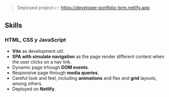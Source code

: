 > Deployed project 👉 https://developer-portfolio-brm.netlify.app

## Skills

### HTML, CSS y JavaScript
- **Vite** as development util.
- **SPA with simulate navigation** as the page render different content when the user clicks on a nav link.
- Dynamic page trhough **DOM events**.
- Responsive page through **media queries**.
- Careful look and feel, including **animations** and flex and **grid** layouts, among others.
- Deployed on **Netlify**.
